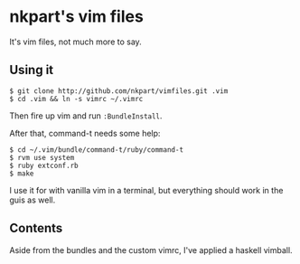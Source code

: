 nkpart's vim files
==================

It's vim files, not much more to say.

Using it
--------

    $ git clone http://github.com/nkpart/vimfiles.git .vim
    $ cd .vim && ln -s vimrc ~/.vimrc

Then fire up vim and run `:BundleInstall`.

After that, command-t needs some help:

    $ cd ~/.vim/bundle/command-t/ruby/command-t
    $ rvm use system
    $ ruby extconf.rb
    $ make

I use it for with vanilla vim in a terminal, but everything should work in the guis as well.


Contents
--------
Aside from the bundles and the custom vimrc, I've applied a haskell vimball.


